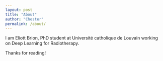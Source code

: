 ```yaml
---
layout: post
title: "About"
author: "Chester"
permalink: /about/
---
```


I am Eliott Brion, PhD student at Université catholique de Louvain working on Deep Learning for Radiotherapy.

Thanks for reading!
